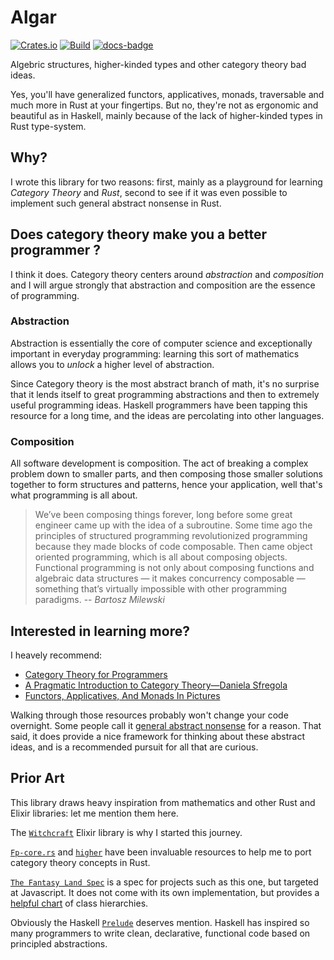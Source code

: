 # Algar

[![Crates.io][crates-badge]][crates-url]
[![Build][actions-badge]][actions-url]
[![docs-badge]][docs-url]

[crates-badge]: https://img.shields.io/crates/v/algar.svg
[crates-url]: https://crates.io/crates/algar
[actions-badge]: https://img.shields.io/github/actions/workflow/status/cando/Algar/rust.yml
[actions-url]: https://github.com/cando/Algar/actions?query=branch%3Amain
[docs-badge]: https://img.shields.io/docsrs/algar?color=green
[docs-url]: https://docs.rs/algar/

Algebric structures, higher-kinded types and other category theory bad ideas.

Yes, you'll have generalized functors, applicatives, monads, traversable and much more in Rust at your fingertips. 
But no, they're not as ergonomic and beautiful as in Haskell, mainly because of the lack of higher-kinded types in Rust type-system.

## Why?

I wrote this library for two reasons: first, mainly as a playground for learning *Category Theory* and *Rust*, second to see if it was even possible to
implement such general abstract nonsense in Rust.

## Does category theory make you a better programmer ?

I think it does. Category theory centers around *abstraction* and *composition* and I will argue strongly that abstraction and composition are the essence of programming.

### Abstraction

Abstraction is essentially the core of computer science and exceptionally important in everyday programming: learning this sort of mathematics allows you to *unlock* a higher level of abstraction.

Since Category theory is the most abstract branch of math, it's no surprise that it lends itself to great programming abstractions and then to extremely useful programming ideas. Haskell programmers have been tapping this resource for a long time, and the ideas are percolating into other languages.

### Composition

All software development is composition. 
The act of breaking a complex problem down to smaller parts, and then composing those smaller solutions together to form structures and patterns, hence your application, well
that's what programming is all about.

> We’ve been composing things forever, long before some great engineer came up with the idea of a subroutine. Some time ago the principles of structured programming
> revolutionized programming because they made blocks of code composable. Then came object oriented programming, which is all about composing objects. Functional programming is
> not only about composing functions and algebraic data structures — it makes concurrency composable — something that’s virtually impossible with other programming paradigms.
> -- <cite>Bartosz Milewski</cite>

## Interested in learning more? 

I heavely recommend:
- [Category Theory for Programmers](https://bartoszmilewski.com/2014/10/28/category-theory-for-programmers-the-preface/)
- [A Pragmatic Introduction to Category Theory—Daniela Sfregola](https://www.youtube.com/watch?v=Ss149MsZluI)
- [Functors, Applicatives, And Monads In Pictures](https://www.adit.io/posts/2013-04-17-functors,_applicatives,_and_monads_in_pictures.html)

Walking through those resources probably won't change your code overnight. Some people call it
[general abstract nonsense](https://en.wikipedia.org/wiki/Abstract_nonsense)
for a reason. That said, it does provide a nice framework for thinking about
these abstract ideas, and is a recommended pursuit for all that are curious.

## Prior Art

This library draws heavy inspiration from mathematics and other Rust and Elixir libraries: let me mention them here.

The [`Witchcraft`](https://github.com/witchcrafters/witchcraft) Elixir library is why I started this journey.

[`Fp-core.rs`](https://github.com/JasonShin/fp-core.rs) and [`higher`](https://github.com/bodil/higher)
have been invaluable resources to help me to port category theory concepts in Rust. 

[`The Fantasy Land Spec`](https://github.com/fantasyland/fantasy-land) is a spec for
projects such as this one, but targeted at Javascript. It does not come with its
own implementation, but provides a [helpful chart](https://github.com/fantasyland/fantasy-land/raw/master/figures/dependencies.png)
of class hierarchies.

Obviously the Haskell [`Prelude`](https://hackage.haskell.org/package/base-4.10.0.0/docs/Prelude.html)
deserves mention. Haskell has inspired so many programmers to write clean,
declarative, functional code based on principled abstractions.



